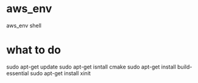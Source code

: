 # aws_env
aws_env shell

# what to do

sudo apt-get update
sudo apt-get isntall cmake
sudo apt-get install build-essential
sudo apt-get install xinit
